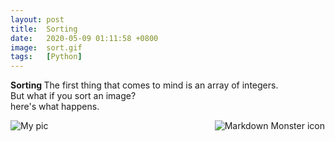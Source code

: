 ```yaml
---
layout: post
title:  Sorting
date:   2020-05-09 01:11:58 +0800
image:  sort.gif
tags:   [Python]
---
```

<b>Sorting </b> The first thing that comes to mind is an array of integers.<br>
But what if you sort an image?<br>
here's what happens.
 
<img src="https://github.com/sharma-anubhav/blog4/blob/master/_pics/Me3.gif?raw=true"
     alt="My pic"
     style="float: left; margin-right: 1px;" />

<img src="https://github.com/sharma-anubhav/blog4/blob/master/_pics/Sorting.gif?raw=true"
     alt="Markdown Monster icon"
     style="float: right; margin-right: 1px;" />